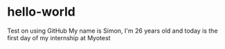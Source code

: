 # hello-world
Test on using GitHub
My name is Simon, I'm 26 years old and today is the first day of my internship at Myotest 
